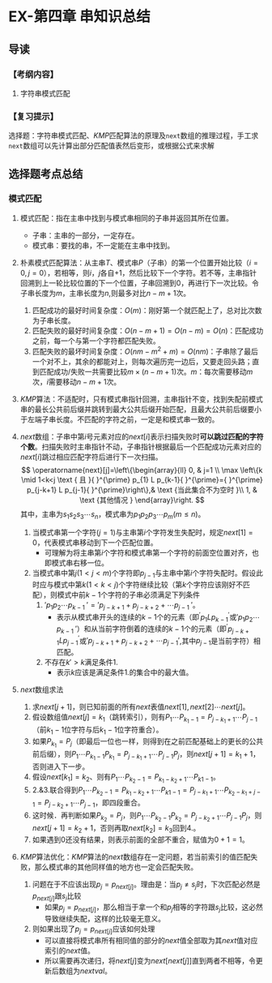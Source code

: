 # EX-第四章 串知识总结

## 导读

### 【考纲内容】

1. 字符串模式匹配

### 【复习提示】

选择题：字符串模式匹配、$KMP$匹配算法的原理及`next`数组的推理过程，手工求`next`数组可以先计算出部分匹配值表然后变形，或根据公式来求解

## 选择题考点总结

### 模式匹配

1.   模式匹配：指在主串中找到与模式串相同的子串并返回其所在位置。

     +   子串：主串的一部分，一定存在。
     +   模式串：要找的串，不一定能在主串中找到。

2.   朴素模式匹配算法：从主串$T$、模式串$P$（子串）的第一个位置开始比较（$i=0,j=0$），若相等，则$i$，$j$各自$+1$，然后比较下一个字符。若不等，主串指针回溯到上一轮比较位置的下一个位置，子串回溯到$0$，再进行下一次比较。令子串长度为$m$，主串长度为$n$,则最多对比$n-m+1$次。

     1.   匹配成功的最好时间复杂度：$O(m)$：刚好第一个就匹配上了，总对比次数为子串长度。
     2.   匹配失败的最好时间复杂度：$O(n-m+1)=O(n-m)=O(n)$：匹配成功之前，每一个与第一个字符都匹配失败。
     3.   匹配失败的最坏时间复杂度：$O(nm-m^2+m)= O(nm)$：子串除了最后一个对不上，其余的都能对上，则每次遍历完一边后，又要走回头路；直到匹配成功/失败一共需要比较$m\times(n-m+1)$次。$m$：每次需要移动$m$次，$i$需要移动$n-m+1$次。

3.   $KMP$算法：不适配时，只有模式串指针回溯，主串指针不变，找到失配前模式串的最长公共前后缀并跳转到最大公共后缀开始匹配，且最大公共前后缀要小于左端子串长度。不匹配的字符之前，一定是和模式串一致的。

4.   $next$数组：子串中第$i$号元素对应的$next[i]$表示扫描失败时**可以跳过匹配的字符个数**。扫描失败时主串指针不动，子串指针根据最后一个匹配成功元素对应的$next[i]$​跳过相应匹配字符后进行下一次扫描。
     $$
     \operatorname{next}[j]=\left\{\begin{array}{ll}
     0, & j=1 \\
     \max \left\{k \mid 1<k<j \text { 且 }{ }^{\prime} p_{1} L p_{k-1}{ }^{\prime}={ }^{\prime} p_{j-k+1} L p_{j-1}{ }^{\prime}\right\},& \text {当此集合不为空时 }\\
     1, & \text {其他情况 }
     \end{array}\right.
     $$
     其中，主串为$s_1s_2s_3\cdots s_n$，模式串为$p_1p_2p_3\cdots p_m(m\le n)$。

     1.   当模式串第一个字符($j = 1$)与主串第$i$个字符发生失配时，规定$next[1]=0$，代表模式串移动到下一个匹配位置。
          +   可理解为将主串第$i$个字符和模式串第一个字符的前面空位置对齐，也即模式串右移一位。
     2.   当模式串中第$j(1<j<m)$个字符即$p_{j-1}$与主串中第$i$个字符失配时。假设此时应与模式中第$k (1<k<j)$个字符继续比较（第$k$个字符应该刚好不匹配），则模式中前$k-1$​个字符的子串必须满足下列条件
          1.   $'p_1p_2 \cdots p_{k-1}\; ' = ' p_{j-k+1}+p_{j-k+2}+\cdots p_{j-1}\;'$。
               +   表示从模式串开头的连续的$k-1$个的元素（即${ }^{\prime} p_{1} L p_{k-1}{ }^{\prime}$或$'p_1p_2 \cdots p_{k-1}\; '$）和从当前字符倒着的连续的$k-1$个的元素（即${ }^{\prime} p_{j-k+1} L p_{j-1}{ }^{\prime}$或$' p_{j-k+1}+p_{j-k+2}+\cdots p_{j-1} '$,其中$p_{j-1}$是当前字符）相匹配。
          2.   不存在$k'>k$满足条件$1.$
               +   表示$k$应该是满足条件$1.$的集合中的最大值。

5.   $next$数组求法

     1.   求$next[j+1]$，则已知前面的所有$next$表值$next[1],next[2]\cdots next[j]$。
     2.   假设数组值$next[j]=k_1$（跳转索引），则有$P_1\cdots P_{k_1-1}=P_{j-k_1+1}\cdots P_{j-1}$（前$k_1-1$位字符与后$k_1-1$位字符重合）。
     3.   如果$P_{k_1}=P_j$（即最后一位也一样，则得到在之前匹配基础上的更长的公共前后缀），则$P_1\cdots P_{k_1-1}P_{k_1}=P_{j-k_1+1}\cdots P_{j-1}P_j$，则$next[j+1]=k_1+1$，否则进入下一步。
     4.   假设$next[k_1]=k_2$、则有$P_1\cdots P_{k_2-1}=P_{k_1-k_2+1}\cdots P_{k1-1}$。
     5.   $2. \&3.$联合得到$P_1\cdots P_{k_2-1}=P_{k_1-k_2+1}\cdots P_{k1-1} =P_{j-k_1+1}\cdots P_{k_2-k_1+j-1}=P_{j-k_2+1}\cdots P_{j-1}$，即四段重合。
     6.   这时候．再判断如果$P_{k_2}=P_j$，则$P_1\cdots P_{k_2-1}P_{k_2}=P_{j-k_2+1}\cdots P_{j-1}P_j$，则$next[j+1]=k_2+1$，否则再取$next[k_2]=k_3$回到$4.$。
     7.   如果遇到$0$还没有结果，则表示前面的全部不重合，赋值为$0+1=1$。

6.   $KMP$算法优化：$KMP$算法的$next$数组存在一定问题，若当前索引的值匹配失败，那么模式串的其他同样值的地方也一定会匹配失败。

     1.   问题在于不应该出现$p_j=p_{next[j]}$。理由是：当$p_j\ne s_j$时，下次匹配必然是$p_{next[j]}$跟$s_j$比较
          +   如果$p_j=p_{next[j]}$，那么相当于拿一个和$p_j$相等的字符跟$s_j$比较，这必然导致继续失配，这样的比较毫无意义。
     2.   则如果出现了$p_j=p_{next[j]}$应该如何处理
          +   可以直接将模式串所有相同值的部分的$next$值全部取为其$next$值对应索引的$next$值。
          +   所以需要再次递归，将$next[j]$变为$next[next[j]]$直到两者不相等，令更新后数组为$nextval$。

     



